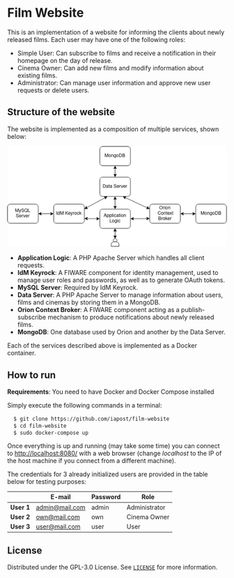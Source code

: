 # Film Website

This is an implementation of a website for informing the clients about newly released films. Each user may have one of the following roles:
- Simple User: Can subscribe to films and receive a notification in their homepage on the day of release.
- Cinema Owner: Can add new films and modify information about existing films.
- Administrator: Can manage user information and approve new user requests or delete users.

## Structure of the website

The website is implemented as a composition of multiple services, shown below:

![Structure of website](doc/structure.png)

- **Application Logic**: A PHP Apache Server which handles all client requests.
- **IdM Keyrock**: A FIWARE component for identity management, used to manage user roles and passwords, as well as to generate OAuth tokens.
- **MySQL Server**: Required by IdM Keyrock.
- **Data Server**: A PHP Apache Server to manage information about users, films and cinemas by storing them in a MongoDB.
- **Orion Context Broker**: A FIWARE component acting as a publish-subscribe mechanism to produce notifications about newly released films.
- **MongoDB**: One database used by Orion and another by the Data Server.

Each of the services described above is implemented as a Docker container.

## How to run

**Requirements**: You need to have Docker and Docker Compose installed

Simply execute the following commands in a terminal:

```
  $ git clone https://github.com/iapost/film-website
  $ cd film-website
  $ sudo docker-compose up
```
 
Once everything is up and running (may take some time) you can connect to [http://localhost:8080/](http://localhost:8080/) with a web browser (change *localhost* to the IP of the host machine if you connect from a different machine).

The credentials for 3 already initialized users are provided in the table below for testing purposes:

|            | **E-mail**     | **Password** | **Role**      |
|------------|----------------|--------------|---------------|
| **User 1** | admin@mail.com |     admin    | Administrator |
| **User 2** |  own@mail.com  |      own     |  Cinema Owner |
| **User 3** |  user@mail.com |     user     |      User     |

## License

Distributed under the GPL-3.0 License. See [`LICENSE`](LICENSE) for more information.
